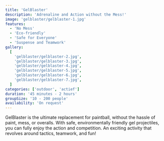 ```yaml
---
title: 'GelBlaster'
description: 'Adrenaline and Action without the Mess!'
image: 'gelblaster/gelblaster-1.jpg'
features:
  - 'No Mess'
  - 'Eco-friendly'
  - 'Safe for Everyone'
  - 'Suspense and Teamwork'
gallery:
  [
    'gelblaster/gelblaster-2.jpg',
    'gelblaster/gelblaster-3.jpg',
    'gelblaster/gelblaster-4.jpg',
    'gelblaster/gelblaster-5.jpg',
    'gelblaster/gelblaster-6.jpg',
    'gelblaster/gelblaster-7.jpg',
  ]
categories: ['outdoor', 'actief']
duration: '45 minutes - 2 hours'
groupSize: '10 - 200 people'
availability: 'On request'
---
```


GelBlaster is the ultimate replacement for paintball, without the hassle of paint, mess, or overalls. With safe, environmentally friendly gel projectiles, you can fully enjoy the action and competition. An exciting activity that revolves around tactics, teamwork, and fun!
